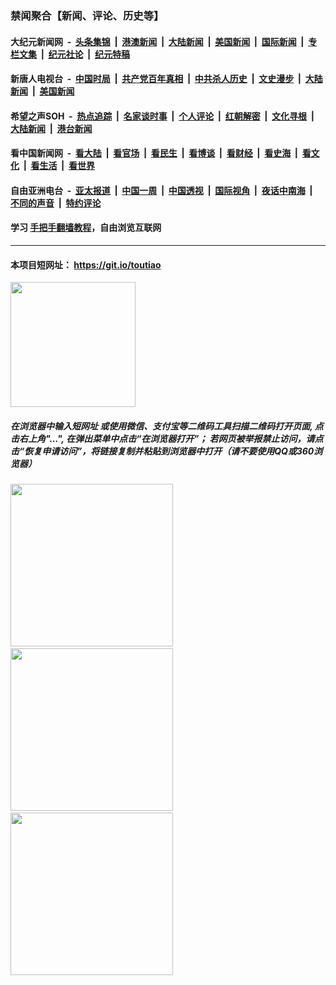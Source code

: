### 禁闻聚合【新闻、评论、历史等】

#### 大纪元新闻网 &nbsp;-&nbsp; [头条集锦](indexes/E头条集锦.md?t=03070531) &nbsp;|&nbsp; [港澳新闻](indexes/E港澳新闻.md?t=03070531)  &nbsp;|&nbsp; [大陆新闻](indexes/E大陆新闻.md?t=03070531) &nbsp;|&nbsp; [美国新闻](indexes/E美国新闻.md?t=03070531) &nbsp;|&nbsp; [国际新闻](indexes/E国际新闻.md?t=03070531) &nbsp;|&nbsp; [专栏文集](indexes/E专栏文集.md?t=03070531) &nbsp;|&nbsp; [纪元社论](indexes/E纪元社论.md?t=03070531) &nbsp;|&nbsp; [纪元特稿](indexes/E纪元特稿.md?t=03070531) 

#### 新唐人电视台 &nbsp;-&nbsp; [中国时局](indexes/N中国时局.md?t=03070531) &nbsp;|&nbsp; [共产党百年真相](indexes/N共产党百年真相.md?t=03070531) &nbsp;|&nbsp; [中共杀人历史](indexes/N中共杀人历史.md?t=03070531) &nbsp;|&nbsp; [文史漫步](indexes/N文史漫步.md?t=03070531) &nbsp;|&nbsp; [大陆新闻](indexes/N大陆新闻.md?t=03070531) &nbsp;|&nbsp; [美国新闻](indexes/N美国新闻.md?t=03070531)

#### 希望之声SOH &nbsp;-&nbsp; [热点追踪](indexes/H热点追踪.md?t=03070531) &nbsp;|&nbsp; [名家谈时事](indexes/H名家谈时事.md?t=03070531) &nbsp;|&nbsp; [个人评论](indexes/H个人评论.md?t=03070531)  &nbsp;|&nbsp; [红朝解密](indexes/H红朝解密.md?t=03070531) &nbsp;|&nbsp; [文化寻根](indexes/H文化寻根.md?t=03070531) &nbsp;|&nbsp; [大陆新闻](indexes/H大陆新闻.md?t=03070531) &nbsp;|&nbsp; [港台新闻](indexes/H港台新闻.md?t=03070531)

#### 看中国新闻网 &nbsp;-&nbsp; [看大陆](indexes/S看大陆.md?t=03070531) &nbsp;|&nbsp; [看官场](indexes/S看官场.md?t=03070531) &nbsp;|&nbsp; [看民生](indexes/S看民生.md?t=03070531)  &nbsp;|&nbsp; [看博谈](indexes/S看博谈.md?t=03070531) &nbsp;|&nbsp; [看财经](indexes/S看财经.md?t=03070531) &nbsp;|&nbsp; [看史海](indexes/S看史海.md?t=03070531) &nbsp;|&nbsp; [看文化](indexes/S看文化.md?t=03070531) &nbsp;|&nbsp; [看生活](indexes/S看生活.md?t=03070531) &nbsp;|&nbsp; [看世界](indexes/S看世界.md?t=03070531)

#### 自由亚洲电台 &nbsp;-&nbsp; [亚太报道](indexes/R亚太报道.md?t=03070531) &nbsp;|&nbsp; [中国一周](indexes/R中国一周.md?t=03070531) &nbsp;|&nbsp; [中国透视](indexes/R中国透视.md?t=03070531)  &nbsp;|&nbsp; [国际视角](indexes/R国际视角.md?t=03070531) &nbsp;|&nbsp; [夜话中南海](indexes/R夜话中南海.md?t=03070531) &nbsp;|&nbsp; [不同的声音](indexes/R不同的声音.md?t=03070531) &nbsp;|&nbsp; [特约评论](indexes/R特约评论.md?t=03070531)

#### 学习 [手把手翻墙教程](https://github.com/gfw-breaker/guides/wiki)，自由浏览互联网

----

#### 本项目短网址： https://git.io/toutiao
<img src="https://raw.githubusercontent.com/gfw-breaker/banned-news/master/scripts/img/qr.png" width="200px"/>  

##### 在浏览器中输入短网址 或使用微信、支付宝等二维码工具扫描二维码打开页面, 点击右上角"...", 在弹出菜单中点击“在浏览器打开”； 若网页被举报禁止访问，请点击“恢复申请访问”，将链接复制并粘贴到浏览器中打开（请不要使用QQ或360浏览器）

<img src="https://raw.githubusercontent.com/gfw-breaker/banned-news/master/scripts/img/1.png" width="260px"/> &nbsp; <img src="https://raw.githubusercontent.com/gfw-breaker/banned-news/master/scripts/img/2.png" width="260px"/> &nbsp; <img src="https://raw.githubusercontent.com/gfw-breaker/banned-news/master/scripts/img/3.png" width="260px"/>
